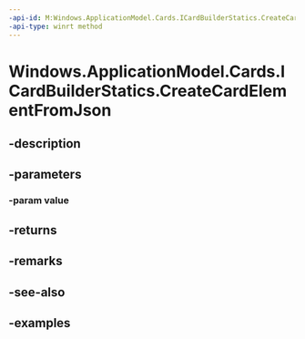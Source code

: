 ```yaml
---
-api-id: M:Windows.ApplicationModel.Cards.ICardBuilderStatics.CreateCardElementFromJson(System.String)
-api-type: winrt method
---
```


<!-- Method syntax.
public ICardElement ICardBuilderStatics.CreateCardElementFromJson(String value)
-->

# Windows.ApplicationModel.Cards.ICardBuilderStatics.CreateCardElementFromJson

## -description

## -parameters
### -param value

## -returns

## -remarks

## -see-also

## -examples

